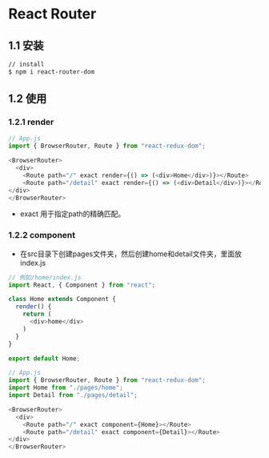 # React Router

## 1.1 安装

```bash
// install
$ npm i react-router-dom
```

## 1.2 使用

### 1.2.1 render

```js
// App.js
import { BrowserRouter, Route } from "react-redux-dom";

<BrowserRouter>
  <div>
    <Route path="/" exact render={() => (<div>Home</div>)}></Route>
    <Route path="/detail" exact render={() => (<div>Detail</div>)}></Route>
</div>
</BrowserRouter>
```

- exact 用于指定path的精确匹配。

### 1.2.2 component

- 在src目录下创建pages文件夹，然后创建home和detail文件夹，里面放index.js

```js
// 例如/home/index.js
import React, { Component } from "react";

class Home extends Component {
  render() {
    return (
      <div>home</div>
    )
  }
}

export default Home;
```

```js
// App.js
import { BrowserRouter, Route } from "react-redux-dom";
import Home from "./pages/home";
import Detail from "./pages/detail";

<BrowserRouter>
  <div>
    <Route path="/" exact component={Home}></Route>
    <Route path="/detail" exact component={Detail}></Route>
</div>
</BrowserRouter>
```

